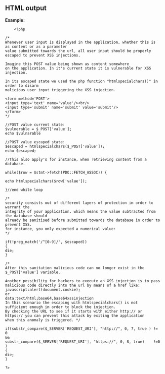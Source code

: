 
HTML output
-------

**Example:**



    	<?php

	/*
	Whenever user input is displayed in the application, whether this is as content or as a parameter
	value submitted towards the url, all user input should be properly escaped to prevent XSS injections.

	Imagine this POST value being shown as content somewhere
	on the application. In it's current state it is vulnerable for XSS injection. 

	In its escaped state we used the php function "htmlspecialchars()" in order to disarm
	malicious user input triggering the XSS injection.

	<form method='POST'>
	<input type='text' name='value'/><br/>
	<input type='submit' name='submit' value='submit'/>
	</form>
	*/
 
	//POST value current state:
	$vulnerable = $_POST['value'];
	echo $vulnarable

	//POST value escaped state:
	$escaped = htmlspecialchars($_POST['value']);
	echo $escaped;

	//This also apply's for instance, when retrieving content from a database.

	while($row = $stmt->fetch(PDO::FETCH_ASSOC)) {

	echo htmlspecialchars($row['value']);

	}//end while loop

	/*
	security consists out of different layers of protection in order to warrant the 
	integrity of your application. which means the value subtracted from the database should
	already be sanitised before submitted towards the database in order to prevent XSS.
	for instance, you only expected a numerical value:
	*/

	if(!preg_match('/^[0-9]/', $escaped))
	{
	die;
	}

	/*
	After this sanitation malicious code can no longer exist in the $_POST['value'] variable.

	Another possibility for hackers to execute an XSS injection is to pass malicious code directly into the url by means of a href like:
	javascript:alert(document.cookie);
	or
	data:text/html;base64,base64xssinjection
	In this scenario the escaping with htmlspecialchars() is not sufficient enough in order to block the injection.
	By checking the URL to see if it starts with either http:// or https:// you can prevent this attack by exiting the application 
	when this anomaly is triggered. */ 

	if(substr_compare($_SERVER['REQUEST_URI'], "http://", 0, 7, true ) != 0
	&&
	substr_compare($_SERVER['REQUEST_URI'], "https://", 0, 8, true)    !=0 )  
	{
	die;
	}

	?>


	